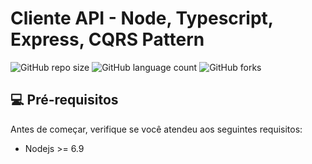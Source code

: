 # Cliente API - Node, Typescript, Express, CQRS Pattern

![GitHub repo size](https://img.shields.io/github/repo-size/willianmarquess/nodetscqrs?style=for-the-badge)
![GitHub language count](https://img.shields.io/github/languages/count/willianmarquess/nodetscqrs?style=for-the-badge)
![GitHub forks](https://img.shields.io/github/forks/willianmarquess/nodetscqrs?style=for-the-badge)

## 💻 Pré-requisitos

Antes de começar, verifique se você atendeu aos seguintes requisitos:
* Nodejs >= 6.9

